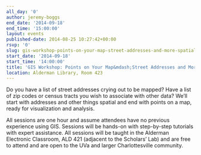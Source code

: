 ```yaml
---
all_day: '0'
author: jeremy-boggs
end_date: '2014-09-18'
end_time: '15:00:00'
layout: events
published-date: 2014-08-25 10:27:42+00:00
rsvp: '0'
slug: gis-workshop-points-on-your-map-street-addresses-and-more-spatial-things
start_date: '2014-09-18'
start_time: '14:00:00'
title: 'GIS Workshop: Points on Your Map&mdash;Street Addresses and More Spatial Things'
location: Alderman Library, Room 423
---
```


Do you have a list of street addresses crying out to be mapped? Have a list of zip codes or census tracts you wish to associate with other data? We’ll start with addresses and other things spatial and end with points on a map, ready for visualization and analysis.

All sessions are one hour and assume attendees have no previous experience using GIS. Sessions will be hands-on with step-by-step tutorials with expert assistance. All sessions will be taught in the Alderman Electronic Classroom, ALD 421 (adjacent to the Scholars’ Lab) and are free to attend and are open to the UVa and larger Charlottesville community.
